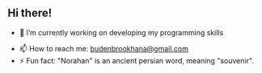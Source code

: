 ## Hi there! 
<!--
**NorahanS/NorahanS** is a ✨ _special_ ✨ repository because its `README.md` (this file) appears on your GitHub profile.
-->
- 🔭 I’m currently working on developing my programming skills
<!--
- 🌱 I’m currently learning some subjects 😄
- 👯 I’m looking to collaborate on ...
- 🤔 I’m looking for help with ...
- 💬 Ask me about ...
-->
- 📫 How to reach me: budenbrookhana@gmail.com
- ⚡ Fun fact: "Norahan" is an ancient persian word, meaning "souvenir".
  
